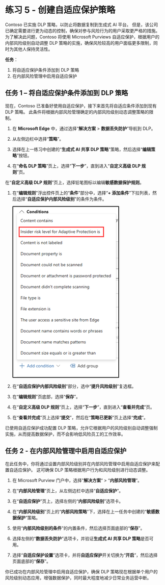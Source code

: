 # 练习 5 - 创建自适应保护策略

Contoso 已实施 DLP 策略，以防止将数据复制到生成式 AI 平台。 但是，该公司已确定需要进行更为动态的控制，确保对参与风险行为的用户采取更严格的措施。 为了解决此问题，Contoso 将使用 Microsoft Purviews 自适应保护，根据用户的内部风险级别自动调整 DLP 策略的实施，确保风险较高的用户面临更多限制，同时为其他人保持灵活性。

**任务**：

1. 将自适应保护条件添加到 DLP 策略
1. 在内部风险管理中启用自适应保护

## 任务 1 – 将自适应保护条件添加到 DLP 策略

现在，Contoso 已准备好使用自适应保护，接下来首先将自适应条件添加到现有 DLP 策略。 此条件将根据内部风险管理确定的内部风险级别动态调整策略的限制。

1. 在 **Microsoft Edge** 中，通过选择“**解决方案** > **数据丢失防护**”导航到 DLP。

1. 从左侧边栏中选择“**策略**”。

1. 选择在上一练习中创建的“**生成式 AI 共享 DLP 策略**”策略，然后选择“**编辑策略**”按钮。

1. 在“**命名 DLP 策略**”页上，选择“**下一步**”，直到进入“**自定义高级 DLP 规则**”页。

在“**自定义高级 DLP 规则**”页上，选择铅笔图标以编辑**敏感数据保护规则**。

1. 在“**编辑规则**”浮出控件页上的“**条件**”部分中，选择“**+ 添加条件**”下拉列表，然后选择“**自适应保护内部风险级别**”的条件为条件。

   ![显示策略发布成功通知的屏幕截图。](../Media/dlp-adaptive-protection-condition.png)

1. 在“**自适应保护内部风险级别**”部分，选中“**提升风险级别**”复选框。

1. 在“**编辑规则**”页底部，选择“**保存**”。

1. 在“**自定义高级 DLP 规则**”页上，选择“**下一步**”，直到进入“**查看并完成**”页。

1. 在“**查看并完成**”页上选择“**提交**”，然后在“**策略已更新**”页上选择“**完成**”。

已使用自适应保护成功配置 DLP 策略，允许它根据用户的风险级别自动调整强制实施，从而提高数据保护，而不会影响低风险员工的工作效率。

## 任务 2 - 在内部风险管理中启用自适应保护

在此任务中，你将通过设置内部风险级别并在内部风险管理中启用自适应保护来配置自适应保护。 这可确保 DLP 策略根据用户行为和风险级别进行动态调整。

1. 在 Microsoft Purview 门户中，选择”**解决方案**“ > “**内部风险管理**”。

1. 在“**内部风险管理**”页上，从左侧边栏中选择“**自适应保护**”。

1. 在“**自适应保护**”页上，选择左侧的“**内部风险级别**”选项卡。

1. 在“**内部风险级别**”页上的“**内部风险策略**”下，选择在上一任务中创建的“**敏感数据保护**”策略。

1. 使用“**内部风险级别的条件**”的内置条件，然后选择页面底部的“**保存**”。

1. 选择左侧的“**数据丢失防护**”选项卡，并验证**生成式 AI 共享 DLP 策略**是否可用。

1. 选择“**自适应保护设置**”选项卡，并将**自适应保护**开关切换为“**开启**”，然后选择页面底部的“**保存**”。

你已成功在内部风险管理中启用自适应保护，确保 DLP 策略现在根据单个用户的风险级别动态应用，增强数据保护，同时最大程度地减少日常业务运营中断。
